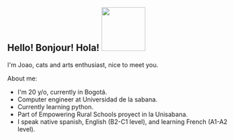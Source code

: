 ## Hello! Bonjour! Hola! <img src="https://github.com/user-attachments/assets/bb34e699-827b-46f9-829b-4f07395e5c3c" width="100" height="100"/>

I'm Joao, cats and arts enthusiast, nice to meet you.

About me:
- I'm 20 y/o, currently in Bogotá.
- Computer engineer at Universidad de la sabana.
- Currently learning python.
- Part of Empowering Rural Schools proyect in la Unisabana.
- I speak native spanish, English (B2-C1 level), and learning French (A1-A2 level).
<!--
**JoaoALT/JoaoALT** is a ✨ _special_ ✨ repository because its `README.md` (this file) appears on your GitHub profile.

Here are some ideas to get you started:

- 🔭 I’m currently working on ...
- 🌱 I’m currently learning ...
- 👯 I’m looking to collaborate on ...
- 🤔 I’m looking for help with ...
- 💬 Ask me about ...
- 📫 How to reach me: ...
- 😄 Pronouns: ...
- ⚡ Fun fact: ...
-->
